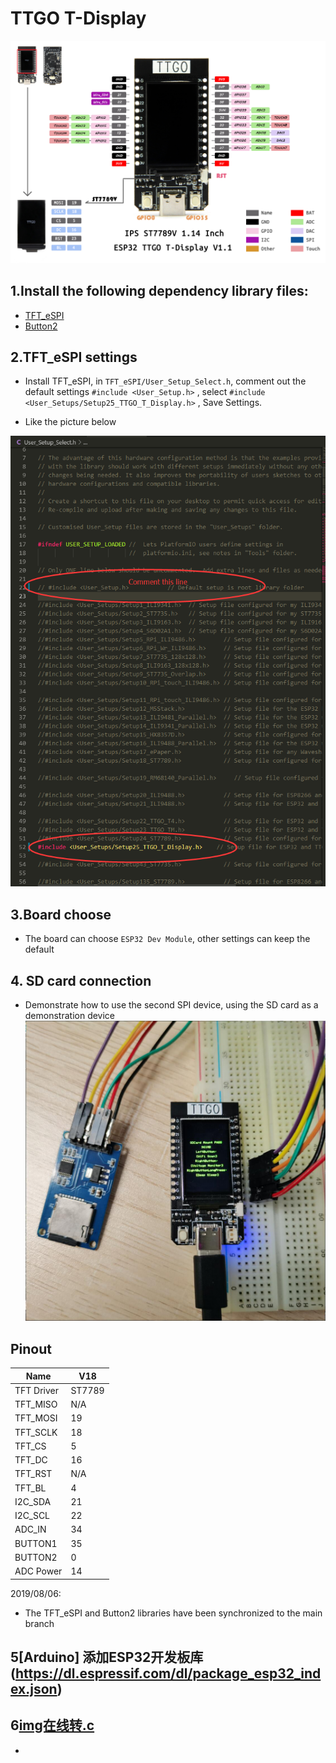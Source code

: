 # TTGO T-Display

![image](https://github.com/hcz3721/TTGO-T-Display/blob/master/pinmap.jpg)
## 1.Install the following dependency library files:
- [TFT_eSPI](https://github.com/Bodmer/TFT_eSPI)        
- [Button2](https://github.com/LennartHennigs/Button2)

## 2.TFT_eSPI settings
- Install TFT_eSPI, in `TFT_eSPI/User_Setup_Select.h`, comment out the default settings `#include <User_Setup.h>` , select `#include <User_Setups/Setup25_TTGO_T_Display.h>` , Save Settings.

* Like the picture below

![2.png](https://github.com/hcz3721/TTGO-T-Display/blob/master/2.png)


## 3.Board choose
- The board can choose `ESP32 Dev Module`, other settings can keep the default

## 4. SD card connection
- Demonstrate how to use the second SPI device, using the SD card as a demonstration device
![](https://github.com/hcz3721/TTGO-T-Display/blob/master/SD.jpg)

## Pinout
| Name       | V18    |
| ---------- | ------ |
| TFT Driver | ST7789 |
| TFT_MISO   | N/A    |
| TFT_MOSI   | 19     |
| TFT_SCLK   | 18     |
| TFT_CS     | 5      |
| TFT_DC     | 16     |
| TFT_RST    | N/A    |
| TFT_BL     | 4      |
| I2C_SDA    | 21     |
| I2C_SCL    | 22     |
| ADC_IN     | 34     |
| BUTTON1    | 35     |
| BUTTON2    | 0      |
| ADC Power  | 14     |

2019/08/06:
* The TFT_eSPI and Button2 libraries have been synchronized to the main branch
## 5[Arduino] 添加ESP32开发板库(https://dl.espressif.com/dl/package_esp32_index.json)
## 6[img在线转.c](http://www.rinkydinkelectronics.com/t_imageconverter565.php)
- [](https://github.com/hcz3721/TTGO-T-Display/blob/master/YyJqeyDoqr.png)
